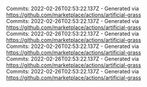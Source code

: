 Commits: 2022-02-26T02:53:22.137Z - Generated via https://github.com/marketplace/actions/artificial-grass
<br>
Commits: 2022-02-26T02:53:22.137Z - Generated via https://github.com/marketplace/actions/artificial-grass
<br>
Commits: 2022-02-26T02:53:22.137Z - Generated via https://github.com/marketplace/actions/artificial-grass
<br>
Commits: 2022-02-26T02:53:22.137Z - Generated via https://github.com/marketplace/actions/artificial-grass
<br>
Commits: 2022-02-26T02:53:22.137Z - Generated via https://github.com/marketplace/actions/artificial-grass
<br>
Commits: 2022-02-26T02:53:22.137Z - Generated via https://github.com/marketplace/actions/artificial-grass
<br>
